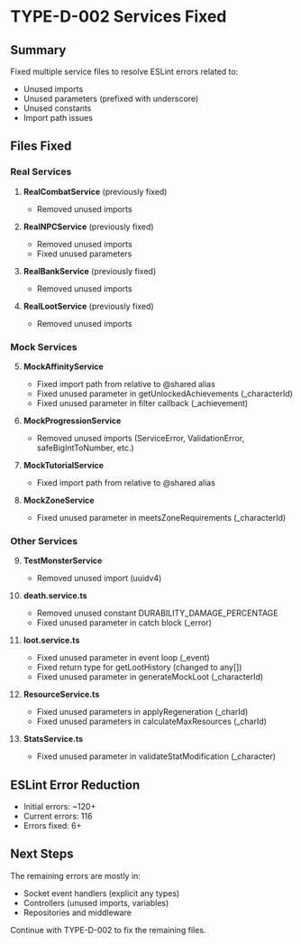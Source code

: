 # TYPE-D-002 Services Fixed

## Summary
Fixed multiple service files to resolve ESLint errors related to:
- Unused imports
- Unused parameters (prefixed with underscore)
- Unused constants
- Import path issues

## Files Fixed

### Real Services
1. **RealCombatService** (previously fixed)
   - Removed unused imports

2. **RealNPCService** (previously fixed)
   - Removed unused imports
   - Fixed unused parameters

3. **RealBankService** (previously fixed)
   - Removed unused imports

4. **RealLootService** (previously fixed)
   - Removed unused imports

### Mock Services
5. **MockAffinityService**
   - Fixed import path from relative to @shared alias
   - Fixed unused parameter in getUnlockedAchievements (_characterId)
   - Fixed unused parameter in filter callback (_achievement)

6. **MockProgressionService**
   - Removed unused imports (ServiceError, ValidationError, safeBigIntToNumber, etc.)

7. **MockTutorialService**
   - Fixed import path from relative to @shared alias

8. **MockZoneService**
   - Fixed unused parameter in meetsZoneRequirements (_characterId)

### Other Services
9. **TestMonsterService**
   - Removed unused import (uuidv4)

10. **death.service.ts**
    - Removed unused constant DURABILITY_DAMAGE_PERCENTAGE
    - Fixed unused parameter in catch block (_error)

11. **loot.service.ts**
    - Fixed unused parameter in event loop (_event)
    - Fixed return type for getLootHistory (changed to any[])
    - Fixed unused parameter in generateMockLoot (_characterId)

12. **ResourceService.ts**
    - Fixed unused parameters in applyRegeneration (_charId)
    - Fixed unused parameters in calculateMaxResources (_charId)

13. **StatsService.ts**
    - Fixed unused parameter in validateStatModification (_character)

## ESLint Error Reduction
- Initial errors: ~120+
- Current errors: 116
- Errors fixed: 6+

## Next Steps
The remaining errors are mostly in:
- Socket event handlers (explicit any types)
- Controllers (unused imports, variables)
- Repositories and middleware

Continue with TYPE-D-002 to fix the remaining files.